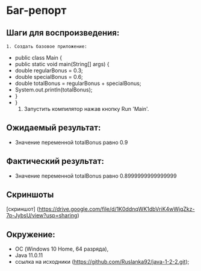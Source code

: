 # Баг-репорт
## Шаги для воспроизведения:    
    1. Создать базовое приложение:
*  public class Main {
*  public static void main(String[] args) {
  *   double regularBonus = 0.3;
  *   double specialBonus = 0.6;
  *   double totalBonus = regularBonus + specialBonus;
  *   System.out.println(totalBonus);
 *  }
* }
    1. Запустить компилятор нажав кнопку Run 'Main'.
## Ожидаемый результат:
* Значение переменной totalBonus равно 0.9 
## Фактический результат:
* Значение переменной totalBonus равно 0.8999999999999999
## Скриншоты
[скриншот] (https://drive.google.com/file/d/1K0ddnqWK1dbVriK4wWjqZkz-7p-JybsU/view?usp=sharing)
## Окружение:
   * ОС (Windows 10 Home, 64 разряда),
   * Java 11.0.11
   * ссылка на исходники (https://github.com/Ruslanka92/java-1-2-2.git);